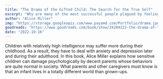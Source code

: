 ```yaml
---
title: "The Drama of the Gifted Child: The Search for the True Self"
excerpt: "Why are many of the most successful people plagued by feelings of emptiness and alienation? This wise and profound book has provided thousands of readers with an answer and has helped them to apply it to their own lives."
author: "Alice Miller"
img: "https://storage.googleapis.com/www.payamd.com/Portfolio/drama.jpg"
goodreads: "https://www.goodreads.com/book/show/24204222-the-drama-of-the-gifted-child"
date: "2022-10-16"
---
```


Children with relatively high intelligence may suffer more during their childhood. As a result, they have to deal with anxiety and depression later and during their adulthood. In this book, Alice Miller explains how sensitive children can damage psychologically by decent parents whose behaviors are quite normal in society. What parents and other caregivers must know is that an infant lives in a totally different world than grown-ups.
